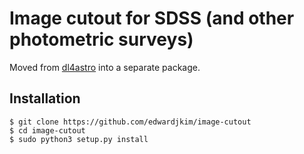 # Image cutout for SDSS (and other photometric surveys)

Moved from [dl4astro](https://github.com/EdwardJKim/dl4astro/tree/master/scripts) into a separate package.

## Installation

```shell
$ git clone https://github.com/edwardjkim/image-cutout
$ cd image-cutout
$ sudo python3 setup.py install
```
